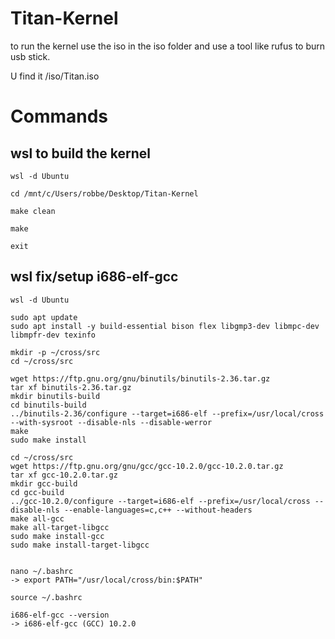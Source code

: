 # Titan-Kernel

to run the kernel use the iso in the iso folder and use a tool like rufus to burn usb stick.

U find it /iso/Titan.iso


# Commands

## wsl to build the kernel

```
wsl -d Ubuntu

cd /mnt/c/Users/robbe/Desktop/Titan-Kernel

make clean

make

exit

```


## wsl fix/setup i686-elf-gcc

```
wsl -d Ubuntu

sudo apt update
sudo apt install -y build-essential bison flex libgmp3-dev libmpc-dev libmpfr-dev texinfo

mkdir -p ~/cross/src
cd ~/cross/src

wget https://ftp.gnu.org/gnu/binutils/binutils-2.36.tar.gz
tar xf binutils-2.36.tar.gz
mkdir binutils-build
cd binutils-build
../binutils-2.36/configure --target=i686-elf --prefix=/usr/local/cross --with-sysroot --disable-nls --disable-werror
make
sudo make install

cd ~/cross/src
wget https://ftp.gnu.org/gnu/gcc/gcc-10.2.0/gcc-10.2.0.tar.gz
tar xf gcc-10.2.0.tar.gz
mkdir gcc-build
cd gcc-build
../gcc-10.2.0/configure --target=i686-elf --prefix=/usr/local/cross --disable-nls --enable-languages=c,c++ --without-headers
make all-gcc
make all-target-libgcc
sudo make install-gcc
sudo make install-target-libgcc


nano ~/.bashrc
-> export PATH="/usr/local/cross/bin:$PATH"

source ~/.bashrc

i686-elf-gcc --version
-> i686-elf-gcc (GCC) 10.2.0

```